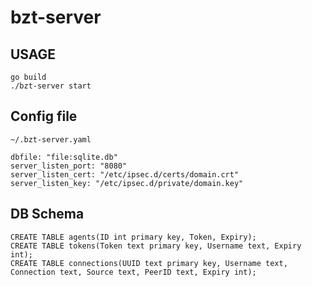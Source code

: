 # bzt-server

## USAGE

```
go build
./bzt-server start
```

## Config file
`~/.bzt-server.yaml`
```
dbfile: "file:sqlite.db"
server_listen_port: "8080"
server_listen_cert: "/etc/ipsec.d/certs/domain.crt"
server_listen_key: "/etc/ipsec.d/private/domain.key"
```

## DB Schema
```
CREATE TABLE agents(ID int primary key, Token, Expiry);
CREATE TABLE tokens(Token text primary key, Username text, Expiry int);
CREATE TABLE connections(UUID text primary key, Username text, Connection text, Source text, PeerID text, Expiry int);
```

